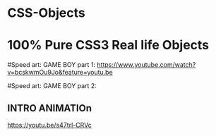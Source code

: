 # CSS-Objects
100% Pure CSS3 Real life Objects
================================

#Speed art: GAME BOY part 1:
https://www.youtube.com/watch?v=bcskwmOu9Jo&feature=youtu.be

#Speed art: GAME BOY part 2:
## INTRO ANIMATIOn
https://youtu.be/s47trl-CRVc
